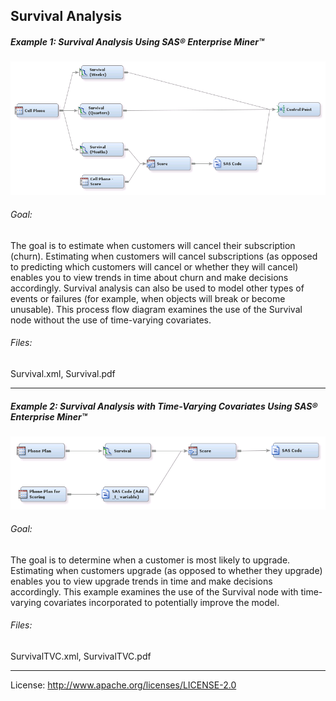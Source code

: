 ## Survival Analysis

##### Example 1: Survival Analysis Using SAS&reg; Enterprise Miner&trade;

![alt text](../README_imgs/Survival.png "Survival")

###### Goal:
The goal is to estimate when customers will cancel their subscription (churn). Estimating when customers will cancel 
subscriptions (as opposed to predicting which customers will cancel or whether they will cancel) enables you to view 
trends in time about churn and make decisions accordingly. Survival analysis can also be used to model other types of 
events or failures (for example, when objects will break or become unusable). This process flow diagram examines the 
use of the Survival node without the use of time-varying covariates.

###### Files:
Survival.xml, Survival.pdf

***

##### Example 2: Survival Analysis with Time-Varying Covariates Using SAS&reg; Enterprise Miner&trade;

![alt text](../README_imgs/SurvivalTVC.png "Survival TVC")

###### Goal:
The goal is to determine when a customer is most likely to upgrade. Estimating when customers upgrade (as 
opposed to whether they upgrade) enables you to view upgrade trends in time and make decisions accordingly. This example 
examines the use of the Survival node with time-varying covariates incorporated to potentially improve the model.

###### Files:
SurvivalTVC.xml, SurvivalTVC.pdf

***

License: <http://www.apache.org/licenses/LICENSE-2.0>